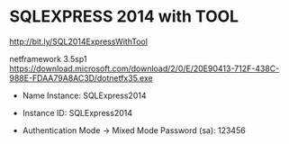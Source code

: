 # SQLEXPRESS 2014 with TOOL
http://bit.ly/SQL2014ExpressWithTool

netframework 3.5sp1
https://download.microsoft.com/download/2/0/E/20E90413-712F-438C-988E-FDAA79A8AC3D/dotnetfx35.exe

-	Name Instance: SQLExpress2014
-	Instance ID: SQLExpress2014

-	Authentication Mode -> Mixed Mode
Password (sa): 123456
